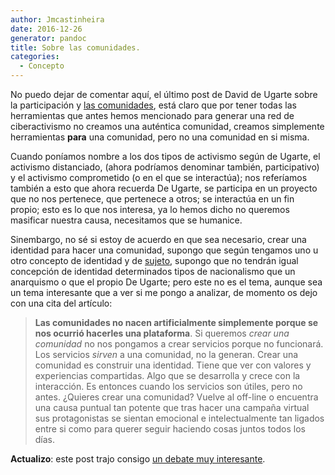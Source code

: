 ```yaml
---
author: Jmcastinheira
date: 2016-12-26
generator: pandoc
title: Sobre las comunidades.
categories:
  - Concepto
---
```




No puedo dejar de comentar aquí, el último post de David de Ugarte sobre
la participación y [las
comunidades](http://www.deugarte.com/mi-comunidad-no-participa), está
claro que por tener todas las herramientas que antes hemos mencionado
para generar una red de ciberactivismo no creamos una auténtica
comunidad, creamos simplemente herramientas **para** una comunidad, pero
no una comunidad en si misma.

Cuando poníamos nombre a los dos tipos de activismo según de Ugarte, el
activismo distanciado, (ahora podríamos denominar también,
participativo) y el activismo comprometido (o en el que se interactúa);
nos referíamos también a esto que ahora recuerda De Ugarte, se participa
en un proyecto que no nos pertenece, que pertenece a otros; se
interactúa en un fin propio; esto es lo que nos interesa, ya lo hemos
dicho no queremos masificar nuestra causa, necesitamos que se humanice.

Sinembargo, no sé si estoy de acuerdo en que sea necesario, crear una
identidad para hacer una comunidad, supongo que según tengamos uno u
otro concepto de identidad y de
[sujeto](http://entelequia.bligoo.com/content/view/141406/El_sujeto.html),
supongo que no tendrán igual concepción de identidad determinados tipos
de nacionalismo que un anarquismo o que el propio De Ugarte; pero este
no es el tema, aunque sea un tema interesante que a ver si me pongo a
analizar, de momento os dejo con una cita del artículo:

> **Las comunidades no nacen artificialmente simplemente porque se nos
> ocurrió hacerles una plataforma**. Si queremos *crear una comunidad*
> no nos pongamos a crear servicios porque no funcionará. Los servicios
> *sirven* a una comunidad, no la generan. Crear una comunidad es
> construir una identidad. Tiene que ver con valores y experiencias
> compartidas. Algo que se desarrolla y crece con la interacción. Es
> entonces cuando los servicios son útiles, pero no antes. ¿Quieres
> crear una comunidad? Vuelve al off-line o encuentra una causa puntual
> tan potente que tras hacer una campaña virtual sus protagonistas se
> sientan emocional e intelectualmente tan ligados entre si como para
> querer seguir haciendo cosas juntos todos los días.

**Actualizo**: este post trajo consigo [un debate muy
interesante](http://entelequia.bligoo.com/content/view/199717/Sobre_identidad_y_sujeto.html).
